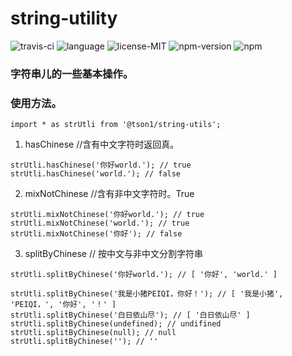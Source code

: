 # string-utility

![travis-ci](https://travis-ci.org/Tson1/string-utility.svg?branch=main)
![language](https://img.shields.io/badge/language-typescript-orange.svg)
![license-MIT](https://img.shields.io/badge/license-MIT-green.svg)
![npm-version](https://img.shields.io/badge/npm-v1.0.2-green.svg)
![npm](https://nodei.co/npm/@tson1/string-utils.png?mini=true)

### 字符串儿的一些基本操作。

### 使用方法。

```
import * as strUtli from '@tson1/string-utils';
```

1. hasChinese //含有中文字符时返回真。

```
strUtli.hasChinese('你好world.'); // true
strUtli.hasChinese('world.'); // false
```

2. mixNotChinese //含有非中文字符时。True

```
strUtli.mixNotChinese('你好world.'); // true
strUtli.mixNotChinese('world.'); // true
strUtli.mixNotChinese('你好'); // false
```

3. splitByChinese // 按中文与非中文分割字符串

```
strUtli.splitByChinese('你好world.'); // [ '你好', 'world.' ]

strUtli.splitByChinese('我是小猪PEIQI，你好！'); // [ '我是小猪', 'PEIQI，', '你好', '！' ]
strUtli.splitByChinese('白日依山尽'); // [ '白日依山尽' ]
strUtli.splitByChinese(undefined); // undifined
strUtli.splitByChinese(null); // null
strUtli.splitByChinese(''); // ''
```

<!-- https://nodei.co/npm/@tson1/string-utils.png?compact=true -->
